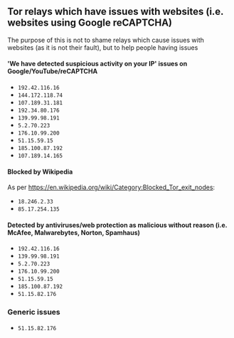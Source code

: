 ## Tor relays which have issues with websites (i.e. websites using Google reCAPTCHA)
The purpose of this is not to shame relays which cause issues with websites (as it is not their fault), but to help people having issues

#### 'We have detected suspicious activity on your IP' issues on Google/YouTube/reCAPTCHA
- `192.42.116.16`
- `144.172.118.74`
- `107.189.31.181`
- `192.34.80.176`
- `139.99.98.191`
- `5.2.70.223`
- `176.10.99.200`
- `51.15.59.15`
- `185.100.87.192`
- `107.189.14.165`


#### Blocked by Wikipedia
As per https://en.wikipedia.org/wiki/Category:Blocked_Tor_exit_nodes:
- `18.246.2.33`
- `85.17.254.135`



#### Detected by antiviruses/web protection as malicious without reason (i.e. McAfee, Malwarebytes, Norton, Spamhaus)
- `192.42.116.16`
- `139.99.98.191`
- `5.2.70.223`
- `176.10.99.200`
- `51.15.59.15`
- `185.100.87.192`
- `51.15.82.176`

### Generic issues
- `51.15.82.176`
